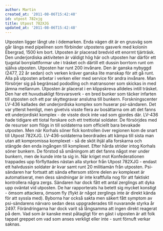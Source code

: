 ```yaml
---
author: Martin
created_at: '2011-08-06T15:42:48'
id: utpost 782xjg
title: Utpost 782XJG
updated_at: '2011-08-06T15:42:48'
---
```

Utposten ligger långt ute i ödemarken. Enda vägen dit är en grusväg som går längs med pipelinen som förbinder utpostens gasverk med kolonin Ebergrad, 1500 km bort. Utposten är placerad bredvid ett enormt tjärträsk. Den underjordiska aktiviteten är väldigt hög här och utposten har därför ett tjugotal borrplattformar ute i träsket och därtill ett dussin borrtorn runt om själva utposten. Utposten har runt 200 invånare. Den är ganska nybyggd (2477, 22 år sedan) och verken kräver ganska lite manskap för att gå runt. Alla på utposten arbetar i verken eller med service för andra invånare. Man försörjer sig på begränsad pododling och matransoner som skickas in med jämna mellanrum. Utposten är placerat i en klippskreva alldeles intill träsket. Den har ett huvudsakligt försvarsverk - en bred bunker som täcker infarten till utposten och ett par skyttegravar anslutna till bunkern. Forskningscenter LV-436 kallades det underjordiska komplex som huserar psi-sändaren. Det var ytterst hemligt, men givetvis visste flera av bosättarna om att det fanns ett underjordiskt komplex - de visste dock inte vad som gjordes där. LV-436 hade tidigare ett tiotal forskare och ett trettiotal soldater. De försörjdes med de resurser som flögs in till soldaterna som officiellt bara bevakade utposten. Men när Korhals söner fick kontrollen över regionen kom de snart till Utpost 782XJG. LV-436-soldaterna beordrades att kämpa till sista man utan att kompromissa komplexet - så de sköt ihjäl alla forskarna och stängde den enda ingången till komplexet. Efter hårda strider intog Korhals söner bunkern. De förstod så småningom att det fanns något mer under bunkern, men de kunde inte ta sig in. När kriget mot Konfederationen trappades upp förflyttades nästan alla styrkor från Utpost 782XJG - endast ett halvdussin soldater är kvar samt runt 20 militiamän från utposten. Psi-sändaren har fortsatt att sända eftersom större delen av komplexet är automatiserat, men dess sändningar är inte kraftfulla nog för att faktiskt kontrollera några zergs. Sändaren har dock fått ett antal zerglings att dyka upp oväntat vid utposten. De har rapporterats ha betett sig mycket konstigt - ömsom attackera, ömsom fly (flykt är något zerglings inte är direkt kända för att syssla med). Byborna har också sakta men säkert fått symptom av psi-sändarens närvaro sedan dess uppgraderades till nuvarande styrka år 2497. Förändringarna har dock varit så långsamma att ingen direkt reagerat på dem. Vad som är kanske mest påtagligt för en gäst i utposten är att folk tappat greppet om vad som anses verkligt eller inte - sunt förnuft verkar saknas.